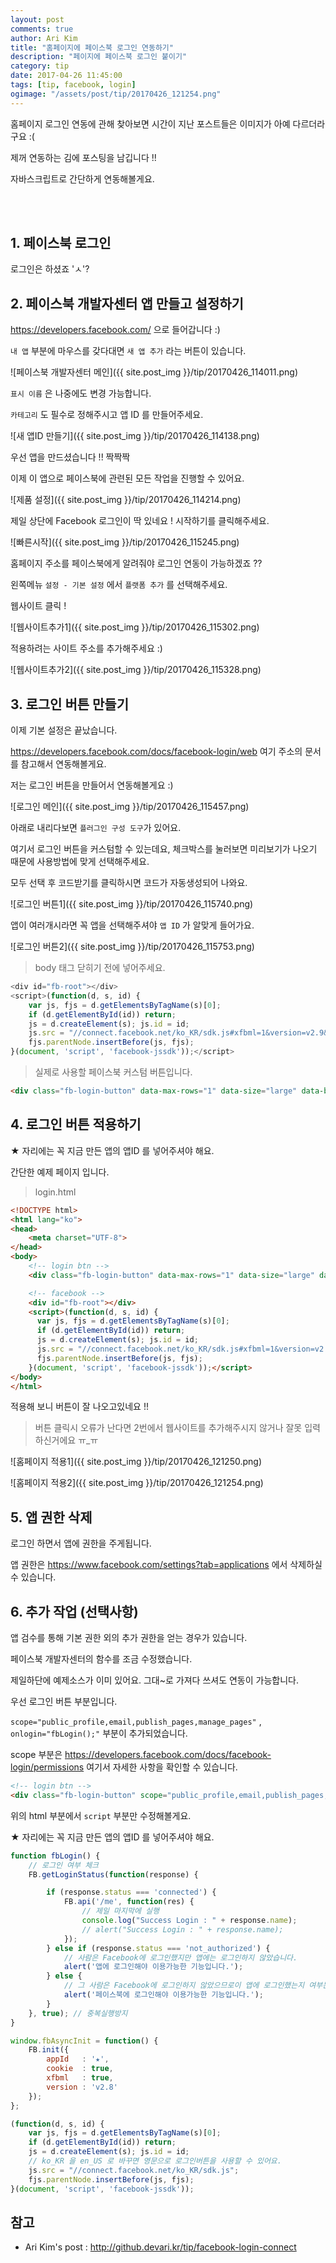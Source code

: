 ```yaml
---
layout: post
comments: true
author: Ari Kim
title: "홈페이지에 페이스북 로그인 연동하기"
description: "페이지에 페이스북 로그인 붙이기"
category: tip
date: 2017-04-26 11:45:00
tags: [tip, facebook, login]
ogimage: "/assets/post/tip/20170426_121254.png"
---
```


홈페이지 로그인 연동에 관해 찾아보면 시간이 지난 포스트들은 이미지가 아예 다르더라구요 :(

제꺼 연동하는 김에 포스팅을 남깁니다 !!

자바스크립트로 간단하게 연동해볼게요.

<br><br>

## 1. 페이스북 로그인

로그인은 하셨죠 'ㅅ'?

## 2. 페이스북 개발자센터 앱 만들고 설정하기

<https://developers.facebook.com/> 으로 들어갑니다 :)

`내 앱` 부분에 마우스를 갖다대면 `새 앱 추가` 라는 버튼이 있습니다.

![페이스북 개발자센터 메인]({{ site.post_img }}/tip/20170426_114011.png)

`표시 이름` 은 나중에도 변경 가능합니다.

`카테고리` 도 필수로 정해주시고 앱 ID 를 만들어주세요.

![새 앱ID 만들기]({{ site.post_img }}/tip/20170426_114138.png)

우선 앱을 만드셨습니다 !! 짝짝짝

이제 이 앱으로 페이스북에 관련된 모든 작업을 진행할 수 있어요.

![제품 설정]({{ site.post_img }}/tip/20170426_114214.png)

제일 상단에 Facebook 로그인이 딱 있네요 ! 시작하기를 클릭해주세요.

![빠른시작]({{ site.post_img }}/tip/20170426_115245.png)

홈페이지 주소를 페이스북에게 알려줘야 로그인 연동이 가능하겠죠 ??

왼쪽메뉴 `설정 - 기본 설정` 에서 `플랫폼 추가` 를 선택해주세요.

웹사이트 클릭 !

![웹사이트추가1]({{ site.post_img }}/tip/20170426_115302.png)

적용하려는 사이트 주소를 추가해주세요 :)

![웹사이트추가2]({{ site.post_img }}/tip/20170426_115328.png)

## 3. 로그인 버튼 만들기

이제 기본 설정은 끝났습니다.

<https://developers.facebook.com/docs/facebook-login/web> 여기 주소의 문서를 참고해서 연동해볼게요.

저는 로그인 버튼을 만들어서 연동해볼게요 :)

![로그인 메인]({{ site.post_img }}/tip/20170426_115457.png)

아래로 내리다보면 `플러그인 구성 도구`가 있어요.

여기서 로그인 버튼을 커스텀할 수 있는데요, 체크박스를 눌러보면 미리보기가 나오기 때문에 사용방법에 맞게 선택해주세요.

모두 선택 후 코드받기를 클릭하시면 코드가 자동생성되어 나와요.

![로그인 버튼1]({{ site.post_img }}/tip/20170426_115740.png)

앱이 여러개시라면 꼭 앱을 선택해주셔야 `앱 ID` 가 알맞게 들어가요.

![로그인 버튼2]({{ site.post_img }}/tip/20170426_115753.png)

> body 태그 닫히기 전에 넣어주세요.

```javascript
<div id="fb-root"></div>
<script>(function(d, s, id) {
    var js, fjs = d.getElementsByTagName(s)[0];
    if (d.getElementById(id)) return;
    js = d.createElement(s); js.id = id;
    js.src = "//connect.facebook.net/ko_KR/sdk.js#xfbml=1&version=v2.9&appId=★";
    fjs.parentNode.insertBefore(js, fjs);
}(document, 'script', 'facebook-jssdk'));</script>
```

> 실제로 사용할 페이스북 커스텀 버튼입니다.

```html
<div class="fb-login-button" data-max-rows="1" data-size="large" data-button-type="continue_with" data-show-faces="true" data-auto-logout-link="true" data-use-continue-as="true"></div>
```

## 4. 로그인 버튼 적용하기

★ 자리에는 꼭 지금 만든 앱의 앱ID 를 넣어주셔야 해요.

간단한 예제 페이지 입니다.

> login.html

```html
<!DOCTYPE html>
<html lang="ko">
<head>
    <meta charset="UTF-8">
</head>
<body>
    <!-- login btn -->
    <div class="fb-login-button" data-max-rows="1" data-size="large" data-button-type="continue_with" data-show-faces="true" data-auto-logout-link="true" data-use-continue-as="true"></div>

    <!-- facebook -->
    <div id="fb-root"></div>
    <script>(function(d, s, id) {
      var js, fjs = d.getElementsByTagName(s)[0];
      if (d.getElementById(id)) return;
      js = d.createElement(s); js.id = id;
      js.src = "//connect.facebook.net/ko_KR/sdk.js#xfbml=1&version=v2.9&appId=★";
      fjs.parentNode.insertBefore(js, fjs);
    }(document, 'script', 'facebook-jssdk'));</script>
</body>
</html>
```

적용해 보니 버튼이 잘 나오고있네요 !!

> 버튼 클릭시 오류가 난다면 2번에서 웹사이트를 추가해주시지 않거나 잘못 입력하신거에요 ㅠ_ㅠ

![홈페이지 적용1]({{ site.post_img }}/tip/20170426_121250.png)

![홈페이지 적용2]({{ site.post_img }}/tip/20170426_121254.png)

## 5. 앱 권한 삭제

로그인 하면서 앱에 권한을 주게됩니다.

앱 권한은 <https://www.facebook.com/settings?tab=applications> 에서 삭제하실 수 있습니다.

## 6. 추가 작업 (선택사항)

앱 검수를 통해 기본 권한 외의 추가 권한을 얻는 경우가 있습니다.

페이스북 개발자센터의 함수를 조금 수정했습니다.

제일하단에 예제소스가 이미 있어요. 그대~로 가져다 쓰셔도 연동이 가능합니다.

우선 로그인 버튼 부분입니다.

`scope="public_profile,email,publish_pages,manage_pages"` , `onlogin="fbLogin();"` 부분이 추가되었습니다.

scope 부분은 <https://developers.facebook.com/docs/facebook-login/permissions> 여기서 자세한 사항을 확인할 수 있습니다.

```html
<!-- login btn -->
<div class="fb-login-button" scope="public_profile,email,publish_pages,manage_pages" data-max-rows="1" data-size="large" data-button-type="continue_with" data-show-faces="true" data-auto-logout-link="true" data-use-continue-as="true" onlogin="fbLogin();"></div>
```

위의 html 부분에서 `script` 부분만 수정해볼게요.

★ 자리에는 꼭 지금 만든 앱의 앱ID 를 넣어주셔야 해요.

```javascript
function fbLogin() {
    // 로그인 여부 체크
    FB.getLoginStatus(function(response) {

        if (response.status === 'connected') {
            FB.api('/me', function(res) {
                // 제일 마지막에 실행
                console.log("Success Login : " + response.name);
                // alert("Success Login : " + response.name);
            });
        } else if (response.status === 'not_authorized') {
            // 사람은 Facebook에 로그인했지만 앱에는 로그인하지 않았습니다.
            alert('앱에 로그인해야 이용가능한 기능입니다.');
        } else {
            // 그 사람은 Facebook에 로그인하지 않았으므로이 앱에 로그인했는지 여부는 확실하지 않습니다.
            alert('페이스북에 로그인해야 이용가능한 기능입니다.');
        }
    }, true); // 중복실행방지
}

window.fbAsyncInit = function() {
    FB.init({
        appId   : '★',
        cookie  : true,
        xfbml   : true,
        version : 'v2.8'
    });
};

(function(d, s, id) {
    var js, fjs = d.getElementsByTagName(s)[0];
    if (d.getElementById(id)) return;
    js = d.createElement(s); js.id = id;
    // ko_KR 을 en_US 로 바꾸면 영문으로 로그인버튼을 사용할 수 있어요.
    js.src = "//connect.facebook.net/ko_KR/sdk.js";
    fjs.parentNode.insertBefore(js, fjs);
}(document, 'script', 'facebook-jssdk'));
```

참고
----
- Ari Kim's post : <http://github.devari.kr/tip/facebook-login-connect>
